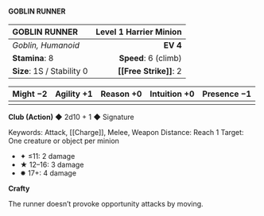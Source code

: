 #### GOBLIN RUNNER

| GOBLIN RUNNER              | **Level 1 Harrier Minion** |
| :------------------------- | -------------------------: |
| *Goblin, Humanoid*         |                   **EV 4** |
| **Stamina**: 8             |       **Speed**: 6 (climb) |
| **Size**: 1S / Stability 0 |         **[[Free Strike]]**: 2 |

| **Might** −2 | **Agility** +1 | **Reason** +0 | **Intuition** +0 | **Presence** −1 |
| ------------ | -------------- | ------------- | ---------------- | --------------- |
|              |                |               |                  |                 |

**Club (Action)** ◆ 2d10 + 1 ◆ Signature

Keywords: Attack, [[Charge]], Melee, Weapon
Distance: Reach 1
Target: One creature or object per minion

- ✦ ≤11: 2 damage
- ★ 12–16: 3 damage
- ✸ 17+: 4 damage

**Crafty**

The runner doesn’t provoke opportunity attacks by moving.
